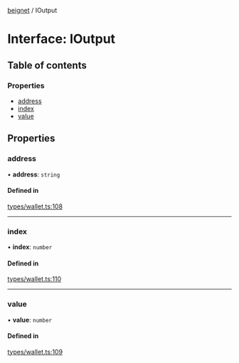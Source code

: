 [beignet](../README.md) / IOutput

# Interface: IOutput

## Table of contents

### Properties

- [address](IOutput.md#address)
- [index](IOutput.md#index)
- [value](IOutput.md#value)

## Properties

### address

• **address**: `string`

#### Defined in

[types/wallet.ts:108](https://github.com/synonymdev/beignet/blob/7c83290/src/types/wallet.ts#L108)

___

### index

• **index**: `number`

#### Defined in

[types/wallet.ts:110](https://github.com/synonymdev/beignet/blob/7c83290/src/types/wallet.ts#L110)

___

### value

• **value**: `number`

#### Defined in

[types/wallet.ts:109](https://github.com/synonymdev/beignet/blob/7c83290/src/types/wallet.ts#L109)

